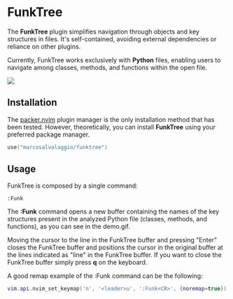 # FunkTree

The **FunkTree** plugin simplifies navigation through objects and key structures in files. It's self-contained, avoiding external dependencies or reliance on other plugins. 

Currently, FunkTree works exclusively with **Python** files, enabling users to navigate among classes, methods, and functions within the open file.

![](https://github.com/marcosalvalaggio/funktree/blob/main/demo.gif)


## Installation 

The [packer.nvim](https://github.com/wbthomason/packer.nvim) plugin manager is the only installation method that has been tested. However, theoretically, you can install **FunkTree** using your preferred package manager.

 ```lua
 use("marcosalvalaggio/funktree")
 ``` 

 ## Usage 

 FunkTree is composed by a single command: 

  ```vimscript
  :Funk
   ```

The **:Funk** command opens a new buffer containing the names of the key structures present in the analyzed Python file (classes, methods, and functions), as you can see in the demo.gif.

Moving the cursor to the line in the FunkTree buffer and pressing "Enter" closes the FunkTree buffer and positions the cursor in the original buffer at the lines indicated as "line" in the FunkTree buffer. If you want to close the FunkTree buffer simply press **q** on the keyboard.

A good remap example of the :Funk command can be the following:

 ```lua
vim.api.nvim_set_keymap('n', '<leader>u', ':Funk<CR>', {noremap=true}) s
 ``` 

